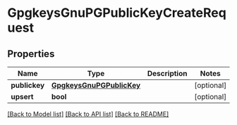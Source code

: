 # GpgkeysGnuPGPublicKeyCreateRequest

## Properties
Name | Type | Description | Notes
------------ | ------------- | ------------- | -------------
**publickey** | [**GpgkeysGnuPGPublicKey**](GpgkeysGnuPGPublicKey.md) |  | [optional] 
**upsert** | **bool** |  | [optional] 

[[Back to Model list]](../README.md#documentation-for-models) [[Back to API list]](../README.md#documentation-for-api-endpoints) [[Back to README]](../README.md)


